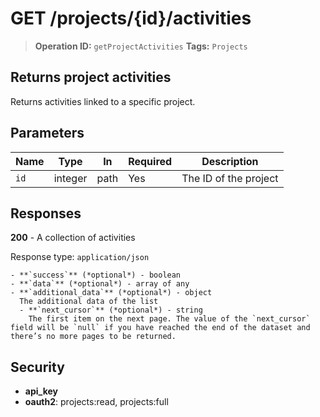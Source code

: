 # GET /projects/{id}/activities

> **Operation ID:** `getProjectActivities`
> **Tags:** `Projects`

## Returns project activities

Returns activities linked to a specific project.

## Parameters

| Name | Type | In | Required | Description |
|------|------|-------|----------|-------------|
| `id` | integer | path | Yes | The ID of the project |

## Responses

**200** - A collection of activities

Response type: `application/json`

```
- **`success`** (*optional*) - boolean
- **`data`** (*optional*) - array of any
- **`additional_data`** (*optional*) - object
  The additional data of the list
  - **`next_cursor`** (*optional*) - string
    The first item on the next page. The value of the `next_cursor` field will be `null` if you have reached the end of the dataset and there’s no more pages to be returned.
```


## Security

- **api_key**
- **oauth2**: projects:read, projects:full